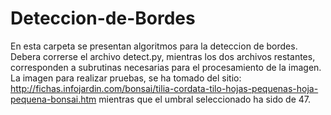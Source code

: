 # Deteccion-de-Bordes
En esta carpeta se presentan algoritmos para la deteccion de bordes.
Debera correrse el archivo detect.py, mientras los dos archivos restantes,
corresponden a subrutinas necesarias para el procesamiento de la imagen.
La imagen para realizar pruebas, se ha tomado del sitio:
http://fichas.infojardin.com/bonsai/tilia-cordata-tilo-hojas-pequenas-hoja-pequena-bonsai.htm
mientras que el umbral seleccionado ha sido de 47.
